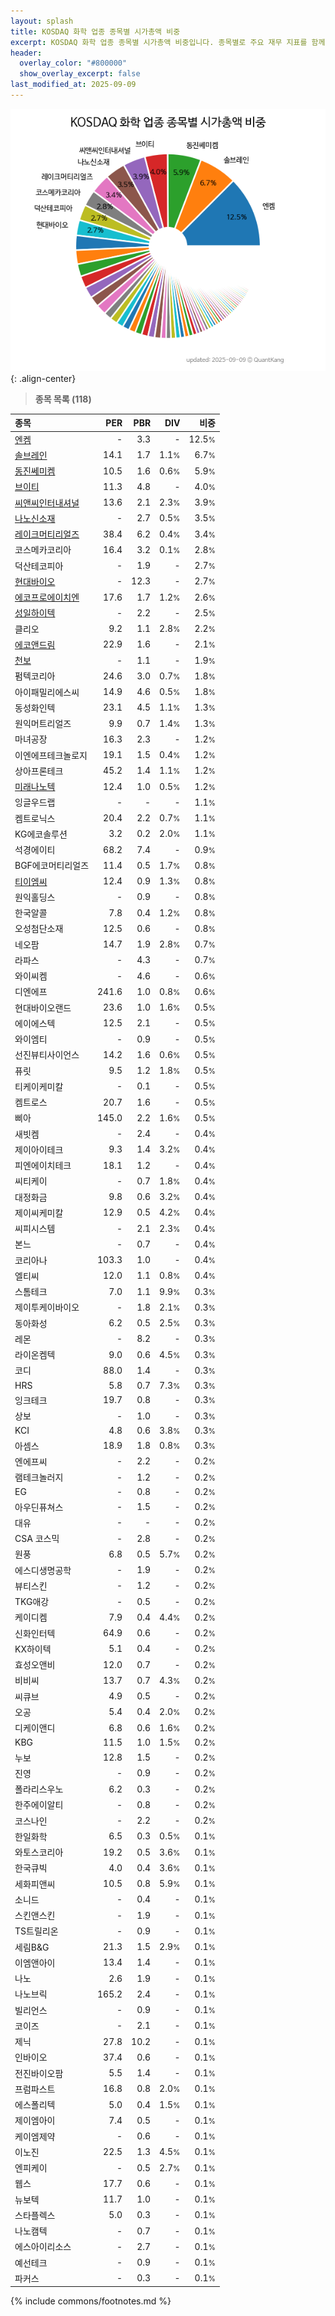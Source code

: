```yaml
---
layout: splash
title: KOSDAQ 화학 업종 종목별 시가총액 비중
excerpt: KOSDAQ 화학 업종 종목별 시가총액 비중입니다. 종목별로 주요 재무 지표를 함께 표시합니다.
header:
  overlay_color: "#800000"
  show_overlay_excerpt: false
last_modified_at: 2025-09-09
---
```



![KOSDAQ 화학 업종 종목별 시가총액 비중](/stats/sector/images/kosdaq_업종_화학_종목.png){: .align-center}


> **종목 목록 (118)**<a id="list"></a>

| **종목** | **PER** | **PBR** | **DIV** | **비중** |
| :------- | ------: | ------: | ------: | -------: |
| [엔켐](/348370/) | - | 3.3 | - | 12.5<small>%</small> |
| [솔브레인](/357780/) | 14.1 | 1.7 | 1.1<small>%</small> | 6.7<small>%</small> |
| [동진쎄미켐](/005290/) | 10.5 | 1.6 | 0.6<small>%</small> | 5.9<small>%</small> |
| [브이티](/018290/) | 11.3 | 4.8 | - | 4.0<small>%</small> |
| [씨앤씨인터내셔널](/352480/) | 13.6 | 2.1 | 2.3<small>%</small> | 3.9<small>%</small> |
| [나노신소재](/121600/) | - | 2.7 | 0.5<small>%</small> | 3.5<small>%</small> |
| [레이크머티리얼즈](/281740/) | 38.4 | 6.2 | 0.4<small>%</small> | 3.4<small>%</small> |
| 코스메카코리아 | 16.4 | 3.2 | 0.1<small>%</small> | 2.8<small>%</small> |
| 덕산테코피아 | - | 1.9 | - | 2.7<small>%</small> |
| [현대바이오](/048410/) | - | 12.3 | - | 2.7<small>%</small> |
| [에코프로에이치엔](/383310/) | 17.6 | 1.7 | 1.2<small>%</small> | 2.6<small>%</small> |
| [성일하이텍](/365340/) | - | 2.2 | - | 2.5<small>%</small> |
| 클리오 | 9.2 | 1.1 | 2.8<small>%</small> | 2.2<small>%</small> |
| [에코앤드림](/101360/) | 22.9 | 1.6 | - | 2.1<small>%</small> |
| [천보](/278280/) | - | 1.1 | - | 1.9<small>%</small> |
| 펌텍코리아 | 24.6 | 3.0 | 0.7<small>%</small> | 1.8<small>%</small> |
| 아이패밀리에스씨 | 14.9 | 4.6 | 0.5<small>%</small> | 1.8<small>%</small> |
| 동성화인텍 | 23.1 | 4.5 | 1.1<small>%</small> | 1.3<small>%</small> |
| 원익머트리얼즈 | 9.9 | 0.7 | 1.4<small>%</small> | 1.3<small>%</small> |
| 마녀공장 | 16.3 | 2.3 | - | 1.2<small>%</small> |
| 이엔에프테크놀로지 | 19.1 | 1.5 | 0.4<small>%</small> | 1.2<small>%</small> |
| 상아프론테크 | 45.2 | 1.4 | 1.1<small>%</small> | 1.2<small>%</small> |
| [미래나노텍](/095500/) | 12.4 | 1.0 | 0.5<small>%</small> | 1.2<small>%</small> |
| 잉글우드랩 | - | - | - | 1.1<small>%</small> |
| 켐트로닉스 | 20.4 | 2.2 | 0.7<small>%</small> | 1.1<small>%</small> |
| KG에코솔루션 | 3.2 | 0.2 | 2.0<small>%</small> | 1.1<small>%</small> |
| 석경에이티 | 68.2 | 7.4 | - | 0.9<small>%</small> |
| BGF에코머티리얼즈 | 11.4 | 0.5 | 1.7<small>%</small> | 0.8<small>%</small> |
| [티이엠씨](/425040/) | 12.4 | 0.9 | 1.3<small>%</small> | 0.8<small>%</small> |
| 원익홀딩스 | - | 0.9 | - | 0.8<small>%</small> |
| 한국알콜 | 7.8 | 0.4 | 1.2<small>%</small> | 0.8<small>%</small> |
| 오성첨단소재 | 12.5 | 0.6 | - | 0.8<small>%</small> |
| 네오팜 | 14.7 | 1.9 | 2.8<small>%</small> | 0.7<small>%</small> |
| 라파스 | - | 4.3 | - | 0.7<small>%</small> |
| 와이씨켐 | - | 4.6 | - | 0.6<small>%</small> |
| 디엔에프 | 241.6 | 1.0 | 0.8<small>%</small> | 0.6<small>%</small> |
| 현대바이오랜드 | 23.6 | 1.0 | 1.6<small>%</small> | 0.5<small>%</small> |
| 에이에스텍 | 12.5 | 2.1 | - | 0.5<small>%</small> |
| 와이엠티 | - | 0.9 | - | 0.5<small>%</small> |
| 선진뷰티사이언스 | 14.2 | 1.6 | 0.6<small>%</small> | 0.5<small>%</small> |
| 퓨릿 | 9.5 | 1.2 | 1.8<small>%</small> | 0.5<small>%</small> |
| 티케이케미칼 | - | 0.1 | - | 0.5<small>%</small> |
| 켐트로스 | 20.7 | 1.6 | - | 0.5<small>%</small> |
| 삐아 | 145.0 | 2.2 | 1.6<small>%</small> | 0.5<small>%</small> |
| 새빗켐 | - | 2.4 | - | 0.4<small>%</small> |
| 제이아이테크 | 9.3 | 1.4 | 3.2<small>%</small> | 0.4<small>%</small> |
| 피엔에이치테크 | 18.1 | 1.2 | - | 0.4<small>%</small> |
| 씨티케이 | - | 0.7 | 1.8<small>%</small> | 0.4<small>%</small> |
| 대정화금 | 9.8 | 0.6 | 3.2<small>%</small> | 0.4<small>%</small> |
| 제이씨케미칼 | 12.9 | 0.5 | 4.2<small>%</small> | 0.4<small>%</small> |
| 씨피시스템 | - | 2.1 | 2.3<small>%</small> | 0.4<small>%</small> |
| 본느 | - | 0.7 | - | 0.4<small>%</small> |
| 코리아나 | 103.3 | 1.0 | - | 0.4<small>%</small> |
| 엘티씨 | 12.0 | 1.1 | 0.8<small>%</small> | 0.4<small>%</small> |
| 스톰테크 | 7.0 | 1.1 | 9.9<small>%</small> | 0.3<small>%</small> |
| 제이투케이바이오 | - | 1.8 | 2.1<small>%</small> | 0.3<small>%</small> |
| 동아화성 | 6.2 | 0.5 | 2.5<small>%</small> | 0.3<small>%</small> |
| 레몬 | - | 8.2 | - | 0.3<small>%</small> |
| 라이온켐텍 | 9.0 | 0.6 | 4.5<small>%</small> | 0.3<small>%</small> |
| 코디 | 88.0 | 1.4 | - | 0.3<small>%</small> |
| HRS | 5.8 | 0.7 | 7.3<small>%</small> | 0.3<small>%</small> |
| 잉크테크 | 19.7 | 0.8 | - | 0.3<small>%</small> |
| 상보 | - | 1.0 | - | 0.3<small>%</small> |
| KCI | 4.8 | 0.6 | 3.8<small>%</small> | 0.3<small>%</small> |
| 아셈스 | 18.9 | 1.8 | 0.8<small>%</small> | 0.3<small>%</small> |
| 엔에프씨 | - | 2.2 | - | 0.2<small>%</small> |
| 램테크놀러지 | - | 1.2 | - | 0.2<small>%</small> |
| EG | - | 0.8 | - | 0.2<small>%</small> |
| 아우딘퓨쳐스 | - | 1.5 | - | 0.2<small>%</small> |
| 대유 | - | - | - | 0.2<small>%</small> |
| CSA 코스믹 | - | 2.8 | - | 0.2<small>%</small> |
| 원풍 | 6.8 | 0.5 | 5.7<small>%</small> | 0.2<small>%</small> |
| 에스디생명공학 | - | 1.9 | - | 0.2<small>%</small> |
| 뷰티스킨 | - | 1.2 | - | 0.2<small>%</small> |
| TKG애강 | - | 0.5 | - | 0.2<small>%</small> |
| 케이디켐 | 7.9 | 0.4 | 4.4<small>%</small> | 0.2<small>%</small> |
| 신화인터텍 | 64.9 | 0.6 | - | 0.2<small>%</small> |
| KX하이텍 | 5.1 | 0.4 | - | 0.2<small>%</small> |
| 효성오앤비 | 12.0 | 0.7 | - | 0.2<small>%</small> |
| 비비씨 | 13.7 | 0.7 | 4.3<small>%</small> | 0.2<small>%</small> |
| 씨큐브 | 4.9 | 0.5 | - | 0.2<small>%</small> |
| 오공 | 5.4 | 0.4 | 2.0<small>%</small> | 0.2<small>%</small> |
| 디케이앤디 | 6.8 | 0.6 | 1.6<small>%</small> | 0.2<small>%</small> |
| KBG | 11.5 | 1.0 | 1.5<small>%</small> | 0.2<small>%</small> |
| 누보 | 12.8 | 1.5 | - | 0.2<small>%</small> |
| 진영 | - | 0.9 | - | 0.2<small>%</small> |
| 폴라리스우노 | 6.2 | 0.3 | - | 0.2<small>%</small> |
| 한주에이알티 | - | 0.8 | - | 0.2<small>%</small> |
| 코스나인 | - | 2.2 | - | 0.2<small>%</small> |
| 한일화학 | 6.5 | 0.3 | 0.5<small>%</small> | 0.1<small>%</small> |
| 와토스코리아 | 19.2 | 0.5 | 3.6<small>%</small> | 0.1<small>%</small> |
| 한국큐빅 | 4.0 | 0.4 | 3.6<small>%</small> | 0.1<small>%</small> |
| 세화피앤씨 | 10.5 | 0.8 | 5.9<small>%</small> | 0.1<small>%</small> |
| 소니드 | - | 0.4 | - | 0.1<small>%</small> |
| 스킨앤스킨 | - | 1.9 | - | 0.1<small>%</small> |
| TS트릴리온 | - | 0.9 | - | 0.1<small>%</small> |
| 세림B&G | 21.3 | 1.5 | 2.9<small>%</small> | 0.1<small>%</small> |
| 이엠앤아이 | 13.4 | 1.4 | - | 0.1<small>%</small> |
| 나노 | 2.6 | 1.9 | - | 0.1<small>%</small> |
| 나노브릭 | 165.2 | 2.4 | - | 0.1<small>%</small> |
| 빌리언스 | - | 0.9 | - | 0.1<small>%</small> |
| 코이즈 | - | 2.1 | - | 0.1<small>%</small> |
| 제닉 | 27.8 | 10.2 | - | 0.1<small>%</small> |
| 인바이오 | 37.4 | 0.6 | - | 0.1<small>%</small> |
| 전진바이오팜 | 5.5 | 1.4 | - | 0.1<small>%</small> |
| 프럼파스트 | 16.8 | 0.8 | 2.0<small>%</small> | 0.1<small>%</small> |
| 에스폴리텍 | 5.0 | 0.4 | 1.5<small>%</small> | 0.1<small>%</small> |
| 제이엠아이 | 7.4 | 0.5 | - | 0.1<small>%</small> |
| 케이엠제약 | - | 0.6 | - | 0.1<small>%</small> |
| 이노진 | 22.5 | 1.3 | 4.5<small>%</small> | 0.1<small>%</small> |
| 엔피케이 | - | 0.5 | 2.7<small>%</small> | 0.1<small>%</small> |
| 웹스 | 17.7 | 0.6 | - | 0.1<small>%</small> |
| 뉴보텍 | 11.7 | 1.0 | - | 0.1<small>%</small> |
| 스타플렉스 | 5.0 | 0.3 | - | 0.1<small>%</small> |
| 나노캠텍 | - | 0.7 | - | 0.1<small>%</small> |
| 에스아이리소스 | - | 2.7 | - | 0.1<small>%</small> |
| 예선테크 | - | 0.9 | - | 0.1<small>%</small> |
| 파커스 | - | 0.3 | - | 0.1<small>%</small> |

{% include commons/footnotes.md %}